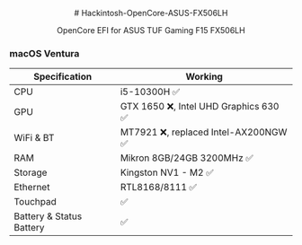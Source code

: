 <p align="center"> # Hackintosh-OpenCore-ASUS-FX506LH

<p align="center"> OpenCore EFI for ASUS TUF Gaming F15 FX506LH

### macOS Ventura

Specification | Working
------------- | -------------
CPU  | i5-10300H ✅
GPU  | GTX 1650 ❌, Intel UHD Graphics 630 ✅
WiFi & BT  | MT7921 ❌, replaced Intel-AX200NGW ✅
RAM  | Mikron 8GB/24GB 3200MHz ✅
Storage  | Kingston NV1 - M2 ✅
Ethernet  | RTL8168/8111 ✅
Touchpad  |  ✅
Battery & Status Battery | ✅
